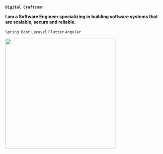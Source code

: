 
**`Digital Craftsman`**

**I am a Software Engineer specializing in building software systems that are scalable, secure and reliable.**

`Spring Boot` `Laravel` `Flutter` `Angular` 

<img src="https://wakatime.com/share/@dennis_k/52c07f8a-ac6c-4c2a-af46-c00209ad79cd.svg" height="350"/>









